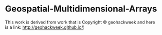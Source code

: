 # Geospatial-Multidimensional-Arrays
This work is derived from work that is Copyright © geohackweek and here is a link: http://geohackweek.github.io/)
